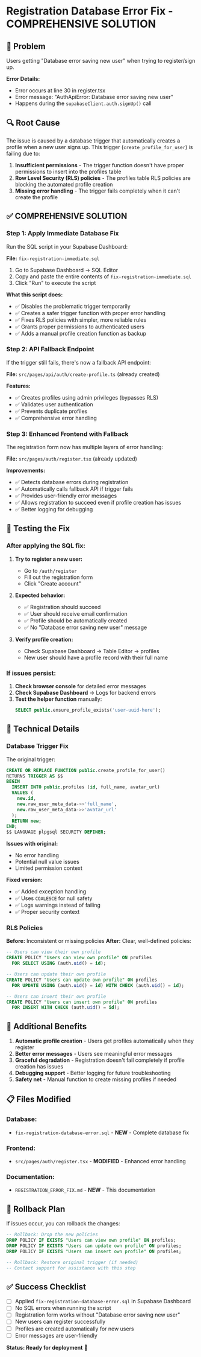 # Registration Database Error Fix - COMPREHENSIVE SOLUTION

## 🚨 Problem
Users getting "Database error saving new user" when trying to register/sign up.

**Error Details:**
- Error occurs at line 30 in register.tsx
- Error message: "AuthApiError: Database error saving new user"
- Happens during the `supabaseClient.auth.signUp()` call

## 🔍 Root Cause
The issue is caused by a database trigger that automatically creates a profile when a new user signs up. This trigger (`create_profile_for_user`) is failing due to:

1. **Insufficient permissions** - The trigger function doesn't have proper permissions to insert into the profiles table
2. **Row Level Security (RLS) policies** - The profiles table RLS policies are blocking the automated profile creation
3. **Missing error handling** - The trigger fails completely when it can't create the profile

## ✅ COMPREHENSIVE SOLUTION

### Step 1: Apply Immediate Database Fix
Run the SQL script in your Supabase Dashboard:

**File:** `fix-registration-immediate.sql`

1. Go to Supabase Dashboard → SQL Editor
2. Copy and paste the entire contents of `fix-registration-immediate.sql`
3. Click "Run" to execute the script

**What this script does:**
- ✅ Disables the problematic trigger temporarily
- ✅ Creates a safer trigger function with proper error handling
- ✅ Fixes RLS policies with simpler, more reliable rules
- ✅ Grants proper permissions to authenticated users
- ✅ Adds a manual profile creation function as backup

### Step 2: API Fallback Endpoint
If the trigger still fails, there's now a fallback API endpoint:

**File:** `src/pages/api/auth/create-profile.ts` (already created)

**Features:**
- ✅ Creates profiles using admin privileges (bypasses RLS)
- ✅ Validates user authentication
- ✅ Prevents duplicate profiles
- ✅ Comprehensive error handling

### Step 3: Enhanced Frontend with Fallback
The registration form now has multiple layers of error handling:

**File:** `src/pages/auth/register.tsx` (already updated)

**Improvements:**
- ✅ Detects database errors during registration
- ✅ Automatically calls fallback API if trigger fails
- ✅ Provides user-friendly error messages
- ✅ Allows registration to succeed even if profile creation has issues
- ✅ Better logging for debugging

## 🧪 Testing the Fix

### After applying the SQL fix:

1. **Try to register a new user:**
   - Go to `/auth/register`
   - Fill out the registration form
   - Click "Create account"

2. **Expected behavior:**
   - ✅ Registration should succeed
   - ✅ User should receive email confirmation
   - ✅ Profile should be automatically created
   - ✅ No "Database error saving new user" message

3. **Verify profile creation:**
   - Check Supabase Dashboard → Table Editor → profiles
   - New user should have a profile record with their full name

### If issues persist:

1. **Check browser console** for detailed error messages
2. **Check Supabase Dashboard** → Logs for backend errors
3. **Test the helper function** manually:
   ```sql
   SELECT public.ensure_profile_exists('user-uuid-here');
   ```

## 🔧 Technical Details

### Database Trigger Fix
The original trigger:
```sql
CREATE OR REPLACE FUNCTION public.create_profile_for_user()
RETURNS TRIGGER AS $$
BEGIN
  INSERT INTO public.profiles (id, full_name, avatar_url)
  VALUES (
    new.id,
    new.raw_user_meta_data->>'full_name',
    new.raw_user_meta_data->>'avatar_url'
  );
  RETURN new;
END;
$$ LANGUAGE plpgsql SECURITY DEFINER;
```

**Issues with original:**
- No error handling
- Potential null value issues
- Limited permission context

**Fixed version:**
- ✅ Added exception handling
- ✅ Uses `COALESCE` for null safety
- ✅ Logs warnings instead of failing
- ✅ Proper security context

### RLS Policies
**Before:** Inconsistent or missing policies
**After:** Clear, well-defined policies:
```sql
-- Users can view their own profile
CREATE POLICY "Users can view own profile" ON profiles
  FOR SELECT USING (auth.uid() = id);

-- Users can update their own profile  
CREATE POLICY "Users can update own profile" ON profiles
  FOR UPDATE USING (auth.uid() = id) WITH CHECK (auth.uid() = id);

-- Users can insert their own profile
CREATE POLICY "Users can insert own profile" ON profiles
  FOR INSERT WITH CHECK (auth.uid() = id);
```

## 🚀 Additional Benefits

1. **Automatic profile creation** - Users get profiles automatically when they register
2. **Better error messages** - Users see meaningful error messages
3. **Graceful degradation** - Registration doesn't fail completely if profile creation has issues
4. **Debugging support** - Better logging for future troubleshooting
5. **Safety net** - Manual function to create missing profiles if needed

## 📋 Files Modified

### Database:
- `fix-registration-database-error.sql` - **NEW** - Complete database fix

### Frontend:
- `src/pages/auth/register.tsx` - **MODIFIED** - Enhanced error handling

### Documentation:
- `REGISTRATION_ERROR_FIX.md` - **NEW** - This documentation

## 🔄 Rollback Plan

If issues occur, you can rollback the changes:

```sql
-- Rollback: Drop the new policies
DROP POLICY IF EXISTS "Users can view own profile" ON profiles;
DROP POLICY IF EXISTS "Users can update own profile" ON profiles;
DROP POLICY IF EXISTS "Users can insert own profile" ON profiles;

-- Rollback: Restore original trigger (if needed)
-- Contact support for assistance with this step
```

## ✅ Success Checklist

- [ ] Applied `fix-registration-database-error.sql` in Supabase Dashboard
- [ ] No SQL errors when running the script
- [ ] Registration form works without "Database error saving new user"
- [ ] New users can register successfully
- [ ] Profiles are created automatically for new users
- [ ] Error messages are user-friendly

**Status: Ready for deployment** 🚀